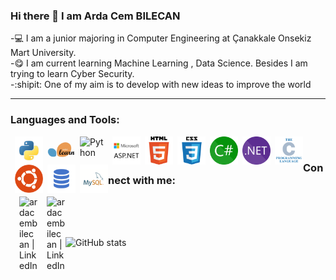 ### Hi there 👋 I am Arda Cem BILECAN
-:computer: I am a junior majoring in Computer Engineering at Çanakkale Onsekiz Mart University. <br>
-:yum: I am current learning Machine Learning , Data Science. Besides I am trying to learn Cyber Security.<br>
-:shipit: One of my aim is to develop with new ideas to improve the world  
<hr>

### Languages and Tools:
<img align="left" style="margin-left:0.5em"  alt="Python" width="45px" src="https://raw.githubusercontent.com/github/explore/80688e429a7d4ef2fca1e82350fe8e3517d3494d/topics/python/python.png" />

<img align="left" style="margin-left:0.5em"  alt="Python" width="45px" src="https://raw.githubusercontent.com/github/explore/80688e429a7d4ef2fca1e82350fe8e3517d3494d/topics/scikit-learn/scikit-learn.png" />

<img align="left" style="margin-left:0.5em"  alt="Python" width="45px" src="https://florencefennel.co.in/image/cache/catalog/florencefennel/Machine--Learning-1000x1000.jpg" />

<img align="left" style="margin-left:0.5em"  alt="Python" width="45px" src="https://raw.githubusercontent.com/github/explore/80688e429a7d4ef2fca1e82350fe8e3517d3494d/topics/aspnet/aspnet.png" />

<img align="left" style="margin-left:0.5em" alt="HTML5" width="45px" src="https://raw.githubusercontent.com/github/explore/80688e429a7d4ef2fca1e82350fe8e3517d3494d/topics/html/html.png" />

<img align="left" style="margin-left:0.5em"  alt="CSS3" width="45px" src="https://raw.githubusercontent.com/github/explore/80688e429a7d4ef2fca1e82350fe8e3517d3494d/topics/css/css.png" />

<img align="left" style="margin-left:0.5em"  alt="CS" width="45px" src="https://raw.githubusercontent.com/github/explore/80688e429a7d4ef2fca1e82350fe8e3517d3494d/topics/csharp/csharp.png" />

<img align="left" style="margin-left:0.5em"  alt="Python" width="45px" src="https://raw.githubusercontent.com/github/explore/80688e429a7d4ef2fca1e82350fe8e3517d3494d/topics/dotnet/dotnet.png" />

<img align="left" style="margin-left:0.5em"  alt="C" width="45px" src="https://raw.githubusercontent.com/github/explore/80688e429a7d4ef2fca1e82350fe8e3517d3494d/topics/c/c.png" />

<img align="left" style="margin-left:0.5em"  alt="C" width="45px" src="https://raw.githubusercontent.com/github/explore/80688e429a7d4ef2fca1e82350fe8e3517d3494d/topics/ubuntu/ubuntu.png" />

<img align="left" style="margin-left:0.5em"  alt="SQL" width="45px" src="https://raw.githubusercontent.com/github/explore/80688e429a7d4ef2fca1e82350fe8e3517d3494d/topics/sql/sql.png" />

<img align="left" style="margin-left:0.5em"  alt="MySQL" width="45px" src="https://raw.githubusercontent.com/github/explore/80688e429a7d4ef2fca1e82350fe8e3517d3494d/topics/mysql/mysql.png"/>


<br>

### Connect with me:
<a href="mailto:ardacembilecan501@gmail.com" ><img width="30px" align="left" style="margin-left:1.0em" alt="ardacembilecan | LinkedIn" src="https://cdn.jsdelivr.net/npm/simple-icons@v3/icons/gmail.svg"/><a/>

[<img align="left" style="margin-left:1.0em"  alt="ardacembilecan | LinkedIn" width="30px" src="https://cdn.jsdelivr.net/npm/simple-icons@v3/icons/linkedin.svg"/>][Linkedin] 

<br>
<br>
<br>

![GitHub stats](https://github-readme-stats.vercel.app/api?username=ArdaCemBilecan&show_icons=true&theme=tokyonight)


[linkedin]: https://www.linkedin.com/in/arda-cem-bilecan-190889184/

